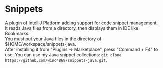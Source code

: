 # Snippets
A plugin of IntelliJ Platform adding support for code snippet management.  
It reads Java files from a directory, then displays them in IDE like Bookmarks.  
You must put your Java files in the directory of $HOME/workspace/snippets-java.  
After installing it from "Plugins -> Marketplace", press "Command + F4" to use.
You can use my Java snippet collections: `git clone https://github.com/wind4869/snippets-java.git`.
